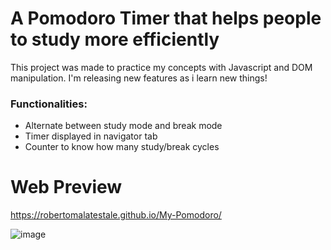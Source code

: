 # A Pomodoro Timer that helps people to study more efficiently

This project was made to practice my concepts with Javascript and DOM manipulation. I'm releasing new features as i learn new things!

### Functionalities:

- Alternate between study mode and break mode
- Timer displayed in navigator tab
- Counter to know how many study/break cycles

# Web Preview

https://robertomalatestale.github.io/My-Pomodoro/

![image](https://github.com/robertomalatestale/My-Pomodoro/assets/173962384/ef885998-94b1-485d-aeb7-71d55ac7af81)

